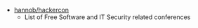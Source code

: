 - [hannob/hackercon](https://github.com/hannob/hackercon)
  - List of Free Software and IT Security related conferences
